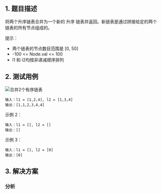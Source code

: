 ## 1. 题目描述

将两个升序链表合并为一个新的 升序 链表并返回。新链表是通过拼接给定的两个链表的所有节点组成的。

提示：
- 两个链表的节点数目范围是 [0, 50]
- -100 <= Node.val <= 100
- l1 和 l2均按非递减顺序排列


## 2. 测试用例

![合并2个有序链表](https://user-images.githubusercontent.com/82437559/120147888-fc6e7380-c219-11eb-937c-49a51f9504f3.png)
```
输入：l1 = [1,2,4], l2 = [1,3,4]
输出：[1,1,2,3,4,4]
```
示例 2：
```
输入：l1 = [], l2 = []
输出：[]
```
示例 3：
```
输入：l1 = [], l2 = [0]
输出：[0]
```

## 3. 解决方案

### 分析



